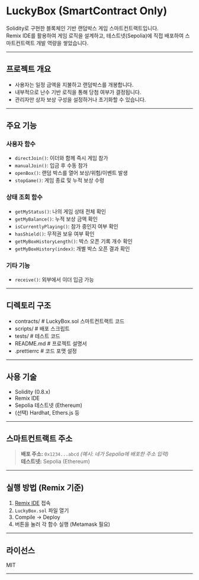 # LuckyBox (SmartContract Only)

Solidity로 구현한 블록체인 기반 랜덤박스 게임 스마트컨트랙트입니다.  
Remix IDE를 활용하여 게임 로직을 설계하고, 테스트넷(Sepolia)에 직접 배포하여 스마트컨트랙트 개발 역량을 쌓았습니다.

---

## 프로젝트 개요

- 사용자는 일정 금액을 지불하고 랜덤박스를 개봉합니다.
- 내부적으로 난수 기반 로직을 통해 당첨 여부가 결정됩니다.
- 관리자만 상자 보상 구성을 설정하거나 초기화할 수 있습니다.

---

## 주요 기능

### 사용자 함수
- `directJoin()`: 이더와 함께 즉시 게임 참가
- `manualJoin()`: 입금 후 수동 참가
- `openBox()`: 랜덤 박스를 열어 보상/위험/이벤트 발생
- `stopGame()`: 게임 종료 및 누적 보상 수령

### 상태 조회 함수
- `getMyStatus()`: 나의 게임 상태 전체 확인
- `getMyBalance()`: 누적 보상 금액 확인
- `isCurrentlyPlaying()`: 참가 중인지 여부 확인
- `hasShield()`: 무적권 보유 여부 확인
- `getMyBoxHistoryLength()`: 박스 오픈 기록 개수 확인
- `getMyBoxHistory(index)`: 개별 박스 오픈 결과 확인

### 기타 기능
- `receive()`: 외부에서 이더 입금 가능

---

## 디렉토리 구조

- contracts/ # LuckyBox.sol 스마트컨트랙트 코드
- scripts/ # 배포 스크립트
- tests/ # 테스트 코드
- README.md # 프로젝트 설명서
- .prettierrc # 코드 포맷 설정


---

## 사용 기술

- Solidity (0.8.x)
- Remix IDE
- Sepolia 테스트넷 (Ethereum)
- (선택) Hardhat, Ethers.js 등

---

## 스마트컨트랙트 주소

> **배포 주소:** `0x1234...abcd` *(예시: 네가 Sepolia에 배포한 주소 입력)*  
> **테스트넷:** Sepolia (Ethereum)

---

## 실행 방법 (Remix 기준)

1. [Remix IDE](https://remix.ethereum.org) 접속
2. `LuckyBox.sol` 파일 열기
3. Compile → Deploy
4. 버튼을 눌러 각 함수 실행 (Metamask 필요)

---

## 라이선스

MIT

---

